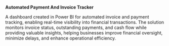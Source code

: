 **Automated Payment And Invoice Tracker**

A dashboard created in Power BI for automated invoice and payment tracking, enabling real-time visibility into financial transactions. The solution monitors invoice status, outstanding payments, and cash flow while providing valuable insights, helping businesses improve financial oversight, minimize delays, and enhance operational efficiency.
